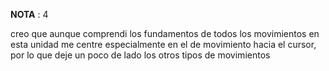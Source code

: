 **NOTA** : 4

creo que aunque comprendi los fundamentos de todos los movimientos en esta unidad me centre especialmente en el de movimiento hacia el cursor, por lo que deje un poco de lado los otros tipos de movimientos 

